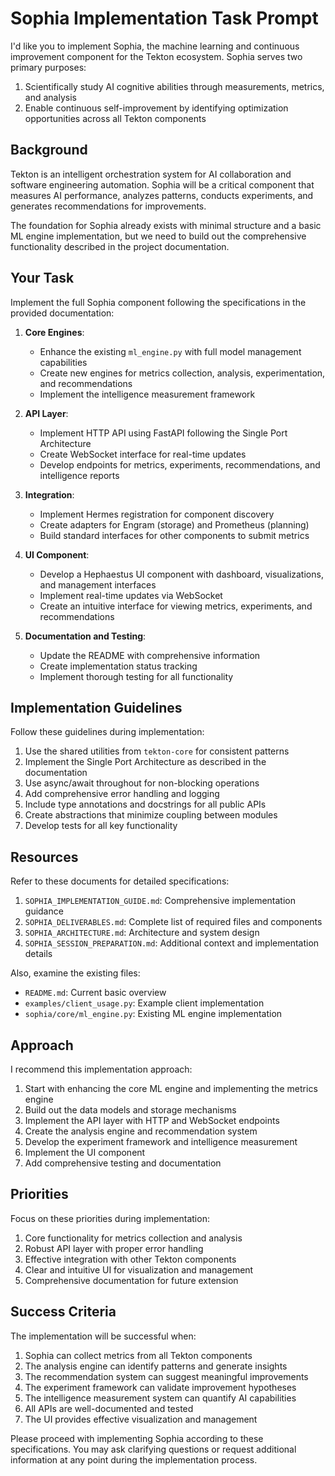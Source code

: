 # Sophia Implementation Task Prompt

I'd like you to implement Sophia, the machine learning and continuous improvement component for the Tekton ecosystem. Sophia serves two primary purposes:

1. Scientifically study AI cognitive abilities through measurements, metrics, and analysis
2. Enable continuous self-improvement by identifying optimization opportunities across all Tekton components

## Background

Tekton is an intelligent orchestration system for AI collaboration and software engineering automation. Sophia will be a critical component that measures AI performance, analyzes patterns, conducts experiments, and generates recommendations for improvements.

The foundation for Sophia already exists with minimal structure and a basic ML engine implementation, but we need to build out the comprehensive functionality described in the project documentation.

## Your Task

Implement the full Sophia component following the specifications in the provided documentation:

1. **Core Engines**:
   - Enhance the existing `ml_engine.py` with full model management capabilities
   - Create new engines for metrics collection, analysis, experimentation, and recommendations
   - Implement the intelligence measurement framework

2. **API Layer**:
   - Implement HTTP API using FastAPI following the Single Port Architecture
   - Create WebSocket interface for real-time updates
   - Develop endpoints for metrics, experiments, recommendations, and intelligence reports

3. **Integration**:
   - Implement Hermes registration for component discovery
   - Create adapters for Engram (storage) and Prometheus (planning)
   - Build standard interfaces for other components to submit metrics

4. **UI Component**:
   - Develop a Hephaestus UI component with dashboard, visualizations, and management interfaces
   - Implement real-time updates via WebSocket
   - Create an intuitive interface for viewing metrics, experiments, and recommendations

5. **Documentation and Testing**:
   - Update the README with comprehensive information
   - Create implementation status tracking
   - Implement thorough testing for all functionality

## Implementation Guidelines

Follow these guidelines during implementation:

1. Use the shared utilities from `tekton-core` for consistent patterns
2. Implement the Single Port Architecture as described in the documentation
3. Use async/await throughout for non-blocking operations
4. Add comprehensive error handling and logging
5. Include type annotations and docstrings for all public APIs
6. Create abstractions that minimize coupling between modules
7. Develop tests for all key functionality

## Resources

Refer to these documents for detailed specifications:

1. `SOPHIA_IMPLEMENTATION_GUIDE.md`: Comprehensive implementation guidance
2. `SOPHIA_DELIVERABLES.md`: Complete list of required files and components
3. `SOPHIA_ARCHITECTURE.md`: Architecture and system design
4. `SOPHIA_SESSION_PREPARATION.md`: Additional context and implementation details

Also, examine the existing files:
- `README.md`: Current basic overview
- `examples/client_usage.py`: Example client implementation
- `sophia/core/ml_engine.py`: Existing ML engine implementation

## Approach

I recommend this implementation approach:

1. Start with enhancing the core ML engine and implementing the metrics engine
2. Build out the data models and storage mechanisms
3. Implement the API layer with HTTP and WebSocket endpoints
4. Create the analysis engine and recommendation system
5. Develop the experiment framework and intelligence measurement
6. Implement the UI component
7. Add comprehensive testing and documentation

## Priorities

Focus on these priorities during implementation:

1. Core functionality for metrics collection and analysis
2. Robust API layer with proper error handling
3. Effective integration with other Tekton components
4. Clear and intuitive UI for visualization and management
5. Comprehensive documentation for future extension

## Success Criteria

The implementation will be successful when:

1. Sophia can collect metrics from all Tekton components
2. The analysis engine can identify patterns and generate insights
3. The recommendation system can suggest meaningful improvements
4. The experiment framework can validate improvement hypotheses
5. The intelligence measurement system can quantify AI capabilities
6. All APIs are well-documented and tested
7. The UI provides effective visualization and management

Please proceed with implementing Sophia according to these specifications. You may ask clarifying questions or request additional information at any point during the implementation process.